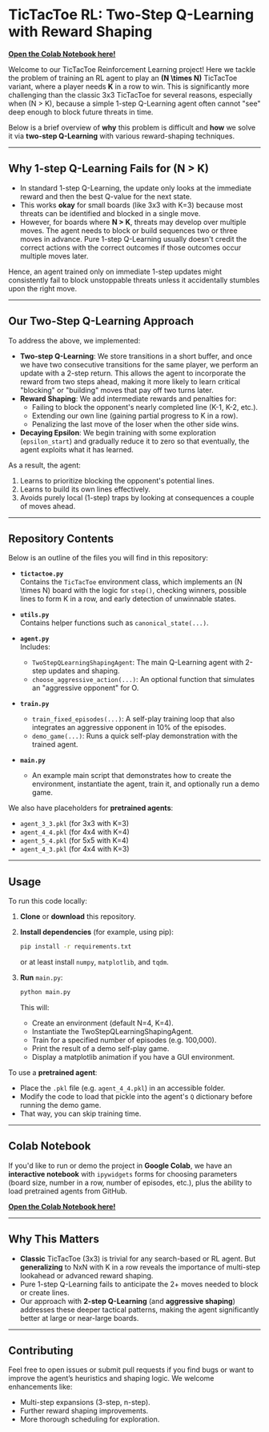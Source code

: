 # TicTacToe RL: Two-Step Q-Learning with Reward Shaping

[**Open the Colab Notebook here!**](https://colab.research.google.com/drive/1UCl0LNdFOJXsnsSumb6awv7aHiSWzAC6?usp=sharing)

Welcome to our TicTacToe Reinforcement Learning project! Here we tackle the problem of training an RL agent to play an **\(N \times N\)** TicTacToe variant, where a player needs **K** in a row to win. This is significantly more challenging than the classic 3x3 TicTacToe for several reasons, especially when \(N > K\), because a simple 1-step Q-Learning agent often cannot "see" deep enough to block future threats in time.

Below is a brief overview of **why** this problem is difficult and **how** we solve it via **two-step Q-Learning** with various reward-shaping techniques.

---

## Why 1-step Q-Learning Fails for \(N > K\)

- In standard 1-step Q-Learning, the update only looks at the immediate reward and then the best Q-value for the next state. 
- This works **okay** for small boards (like 3x3 with K=3) because most threats can be identified and blocked in a single move. 
- However, for boards where **N > K**, threats may develop over multiple moves. The agent needs to block or build sequences two or three moves in advance. Pure 1-step Q-Learning usually doesn't credit the correct actions with the correct outcomes if those outcomes occur multiple moves later.

Hence, an agent trained only on immediate 1-step updates might consistently fail to block unstoppable threats unless it accidentally stumbles upon the right move. 

---

## Our Two-Step Q-Learning Approach

To address the above, we implemented:
- **Two-step Q-Learning**: We store transitions in a short buffer, and once we have two consecutive transitions for the same player, we perform an update with a 2-step return. This allows the agent to incorporate the reward from two steps ahead, making it more likely to learn critical "blocking" or "building" moves that pay off two turns later.
- **Reward Shaping**: We add intermediate rewards and penalties for:
  - Failing to block the opponent's nearly completed line (K-1, K-2, etc.).
  - Extending our own line (gaining partial progress to K in a row).
  - Penalizing the last move of the loser when the other side wins.
- **Decaying Epsilon**: We begin training with some exploration (`epsilon_start`) and gradually reduce it to zero so that eventually, the agent exploits what it has learned.

As a result, the agent:
1. Learns to prioritize blocking the opponent's potential lines.
2. Learns to build its own lines effectively.
3. Avoids purely local (1-step) traps by looking at consequences a couple of moves ahead.

---

## Repository Contents

Below is an outline of the files you will find in this repository:

- **`tictactoe.py`**  
  Contains the `TicTacToe` environment class, which implements an \(N \times N\) board with the logic for `step()`, checking winners, possible lines to form K in a row, and early detection of unwinnable states.

- **`utils.py`**  
  Contains helper functions such as `canonical_state(...)`.

- **`agent.py`**  
  Includes:
  - `TwoStepQLearningShapingAgent`: The main Q-Learning agent with 2-step updates and shaping.
  - `choose_aggressive_action(...)`: An optional function that simulates an "aggressive opponent" for O.

- **`train.py`**  
  - `train_fixed_episodes(...)`: A self-play training loop that also integrates an aggressive opponent in 10% of the episodes.
  - `demo_game(...)`: Runs a quick self-play demonstration with the trained agent.

- **`main.py`**  
  - An example main script that demonstrates how to create the environment, instantiate the agent, train it, and optionally run a demo game.  

We also have placeholders for **pretrained agents**:

- `agent_3_3.pkl` (for 3x3 with K=3)
- `agent_4_4.pkl` (for 4x4 with K=4)
- `agent_5_4.pkl` (for 5x5 with K=4)
- `agent_4_3.pkl` (for 4x4 with K=3)

---

## Usage

To run this code locally:

1. **Clone** or **download** this repository.

2. **Install dependencies** (for example, using pip):
   ```bash
   pip install -r requirements.txt
   ```
   or at least install `numpy`, `matplotlib`, and `tqdm`.

3. **Run** `main.py`:
   ```bash
   python main.py
   ```
   This will:
   - Create an environment (default N=4, K=4).
   - Instantiate the TwoStepQLearningShapingAgent.
   - Train for a specified number of episodes (e.g. 100,000).
   - Print the result of a demo self-play game.
   - Display a matplotlib animation if you have a GUI environment. 

To use a **pretrained agent**:

- Place the `.pkl` file (e.g. `agent_4_4.pkl`) in an accessible folder.
- Modify the code to load that pickle into the agent's `Q` dictionary before running the demo game. 
- That way, you can skip training time.

---

## Colab Notebook

If you'd like to run or demo the project in **Google Colab**, we have an **interactive notebook** with `ipywidgets` forms for choosing parameters (board size, number in a row, number of episodes, etc.), plus the ability to load pretrained agents from GitHub. 

[**Open the Colab Notebook here!**](https://colab.research.google.com/drive/1UCl0LNdFOJXsnsSumb6awv7aHiSWzAC6?usp=sharing)

---

## Why This Matters

- **Classic** TicTacToe (3x3) is trivial for any search-based or RL agent. But **generalizing** to NxN with K in a row reveals the importance of multi-step lookahead or advanced reward shaping.
- Pure 1-step Q-Learning fails to anticipate the 2+ moves needed to block or create lines. 
- Our approach with **2-step Q-Learning** (and **aggressive shaping**) addresses these deeper tactical patterns, making the agent significantly better at large or near-large boards.

---

## Contributing

Feel free to open issues or submit pull requests if you find bugs or want to improve the agent’s heuristics and shaping logic. We welcome enhancements like:
- Multi-step expansions (3-step, n-step).
- Further reward shaping improvements.
- More thorough scheduling for exploration.
